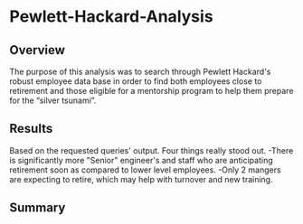 # Pewlett-Hackard-Analysis
## Overview
The purpose of this analysis was to search through Pewlett Hackard's robust employee data base in order to find both employees close to retirement and those eligible for a mentorship program to help them prepare for the “silver tsunami”.

## Results
Based on the requested queries' output. Four things really stood out.
-There is significantly more "Senior" engineer's and staff who are anticipating retirement soon as compared to lower level employees.
-Only 2 mangers are expecting to retire, which may help with turnover and new training.

## Summary
